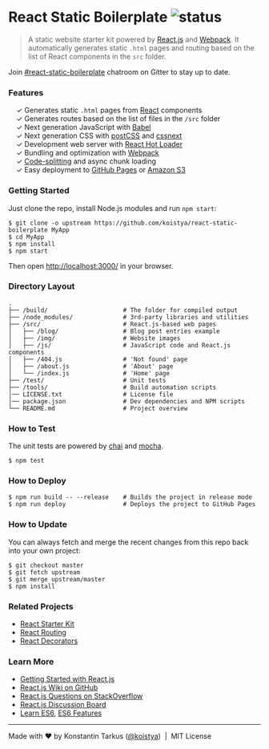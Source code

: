 # React Static Boilerplate ![status](https://img.shields.io/badge/status-early%20preview-orange.svg?style=flat-square)

> A static website starter kit powered by [React.js](http://facebook.github.io/react/)
> and [Webpack](http://webpack.github.io/). It automatically generates static
> `.html` pages and routing based on the list of React components in the `src`
> folder.

Join [#react-static-boilerplate](https://gitter.im/koistya/react-static-boilerplate) chatroom on Gitter to stay up to date.

### Features

&nbsp; &nbsp; ✓ Generates static `.html` pages from [React](http://facebook.github.io/react/) components<br>
&nbsp; &nbsp; ✓ Generates routes based on the list of files in the `/src` folder<br>
&nbsp; &nbsp; ✓ Next generation JavaScript with [Babel](https://github.com/babel/babel)<br>
&nbsp; &nbsp; ✓ Next generation CSS with [postCSS](https://github.com/postcss/postcss) and [cssnext](http://cssnext.io/)<br>
&nbsp; &nbsp; ✓ Development web server with [React Hot Loader](http://gaearon.github.io/react-hot-loader/)<br>
&nbsp; &nbsp; ✓ Bundling and optimization with [Webpack](http://webpack.github.io/)<br>
&nbsp; &nbsp; ✓ [Code-splitting](https://github.com/webpack/docs/wiki/code-splitting) and async chunk loading<br>
&nbsp; &nbsp; ✓ Easy deployment to [GitHub Pages](https://pages.github.com/) or [Amazon S3](http://davidwalsh.name/hosting-website-amazon-s3)<br>

### Getting Started

Just clone the repo, install Node.js modules and run `npm start`:

```
$ git clone -o upstream https://github.com/koistya/react-static-boilerplate MyApp
$ cd MyApp
$ npm install
$ npm start
```

Then open [http://localhost:3000/](http://localhost:3000/) in your browser.

### Directory Layout

```
.
├── /build/                     # The folder for compiled output
├── /node_modules/              # 3rd-party libraries and utilities
├── /src/                       # React.js-based web pages
│   ├── /blog/                  # Blog post entries example
│   ├── /img/                   # Website images
│   ├── /js/                    # JavaScript code and React.js components
│   ├── /404.js                 # 'Not found' page
│   ├── /about.js               # 'About' page
│   └── /index.js               # 'Home' page
├── /test/                      # Unit tests
├── /tools/                     # Build automation scripts
│── LICENSE.txt                 # License file
│── package.json                # Dev dependencies and NPM scripts
└── README.md                   # Project overview
```

### How to Test

The unit tests are powered by [chai](http://chaijs.com/) and [mocha](http://mochajs.org/).

```
$ npm test
```

### How to Deploy

```shell
$ npm run build -- --release    # Builds the project in release mode
$ npm run deploy                # Deploys the project to GitHub Pages
```

### How to Update

You can always fetch and merge the recent changes from this repo back into
your own project:

```shell
$ git checkout master
$ git fetch upstream
$ git merge upstream/master
$ npm install
```
### Related Projects

 * [React Starter Kit](https://github.com/kriasoft/react-starter-kit)
 * [React Routing](https://github.com/kriasoft/react-routing)
 * [React Decorators](https://github.com/kriasoft/react-decorators)

### Learn More

 * [Getting Started with React.js](http://facebook.github.io/react/)
 * [React.js Wiki on GitHub](https://github.com/facebook/react/wiki)
 * [React.js Questions on StackOverflow](http://stackoverflow.com/questions/tagged/reactjs)
 * [React.js Discussion Board](https://discuss.reactjs.org/)
 * [Learn ES6](https://babeljs.io/docs/learn-es6/), [ES6 Features](https://github.com/lukehoban/es6features#readme)

---
Made with ♥ by Konstantin Tarkus ([@koistya](https://twitter.com/koistya)) &nbsp;|&nbsp; MIT License
